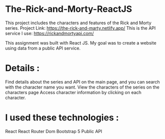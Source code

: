 # The-Rick-and-Morty-ReactJS
This project includes the characters and features of the Rick and Morty series.
Project Link: https://the-rick-and-marty.netlify.app/
This is the API service I use: https://rickandmortyapi.com/

This assignment was built with React JS. My goal was to create a website using data from a public API service.

# Details :
Find details about the series and API on the main page, and you can search with the character name you want.
View the characters of the series on the characters page
Access character information by clicking on each character.
# I used these technologies :
React
React Router Dom
Bootstrap 5
Public API
